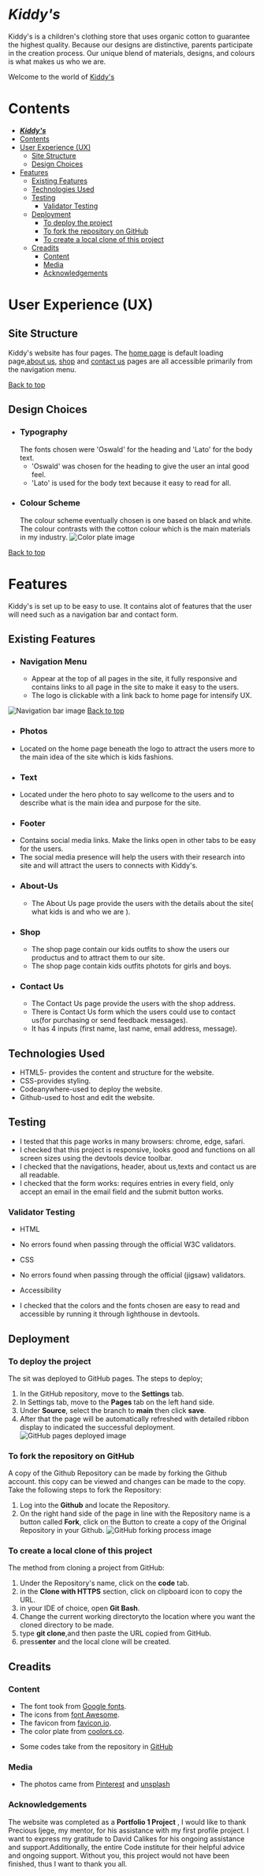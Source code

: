 # **_Kiddy's_**
Kiddy's is a children's clothing store that uses organic cotton to guarantee the highest quality. Because our designs are distinctive, parents participate in the creation process. Our unique blend of materials, designs, and colours is what makes us who we are.

Welcome to the world of <a href="https://menna-shamloul.github.io/Kiddys" target="_blank" rel="noopener">Kiddy's</a>

# Contents
- [**_Kiddy's_**](#kiddys)
- [Contents](#contents)
- [User Experience (UX)](#user-experience-ux)
  - [Site Structure](#site-structure)
  - [Design Choices](#design-choices)
- [Features](#features)
  - [Existing Features](#existing-features)
  - [Technologies Used](#technologies-used)
  - [Testing](#testing)
    - [Validator Testing](#validator-testing)
  - [Deployment](#deployment)
    - [To deploy the project](#to-deploy-the-project)
    - [To fork the repository on GitHub](#to-fork-the-repository-on-github)
    - [To create a local clone of this project](#to-create-a-local-clone-of-this-project)
  - [Creadits](#creadits)
    - [Content](#content)
    - [Media](#media)
    - [Acknowledgements](#acknowledgements)
# User Experience (UX)
## Site Structure
Kiddy's website has four pages. The [home page](index.html) is default loading page,[about us](aboutus.html), [shop](shop.html) and [contact us](Contactus.html) pages are all accessible primarily from the navigation menu.

[Back to top](<#contents>)
## Design Choices

 * ### Typography
      The fonts chosen were 'Oswald' for the heading and 'Lato' for the body text.
     * 'Oswald' was chosen for the heading to give the user an intal good feel.
      * 'Lato' is used for the body text because it easy to read for all.
 * ### Colour Scheme 
      The colour scheme eventually chosen is one based on black and white. The colour contrasts with the cotton colour which is the main materials in my industry.
   ![Color plate image](assets/readme_images/colourscheme.jpg)

[Back to top](<#contents>)
# Features
Kiddy's is set up to be easy to use. It contains alot of features that the user will need such as a navigation bar and contact form. 
## Existing Features
  * ### Navigation Menu
  
    * Appear at the top of all pages in the site, it fully responsive and contains links to all page in the site to make it easy to the users.
    * The logo is clickable with a link back to home page for intensify UX.
  
  ![Navigation bar image]()
  [Back to top](<#contents>)
  * ### Photos
  * Located on the home page beneath the logo to attract the users more to the main idea of the site which is kids fashions.
  * ### Text
  * Located under the hero photo to say wellcome to the users and to describe what is the main idea and purpose for the site.
  * ### Footer
  * Contains social media links. Make the links open in other tabs to be easy for the users.
  * The social media presence will help the users with their research into site and will attract the users to connects with Kiddy's.
* ### About-Us
  * The About Us page provide the users with the details about the site( what kids is and who we are ).
* ### Shop
  * The shop page contain our kids outfits to show the users our productus and to attract them to our site.
  * The shop page contain kids outfits photots for girls and boys.
* ### Contact Us
  * The Contact Us page provide the users with  the shop address.
  * There is Contact Us form which the users could use to contact us(for purchasing or send feedback messages).
  * It  has 4 inputs (first name, last name, email address, message).
## Technologies Used
 * HTML5- provides the content and structure for the website.
 * CSS-provides styling.
 * Codeanywhere-used to deploy the website.
 * Github-used to host and edit the website.
## Testing
 * I tested that this page works in many browsers: chrome, edge, safari.
 * I checked that this project is responsive, looks good and functions on all screen sizes using the devtools device toolbar.
 * I checked that the navigations, header, about us,texts and contact us are all readable.
 * I checked that the form works: requires entries in every field, only accept an email in the email field and the submit button works.
### Validator Testing

 * HTML
  * No errors found when passing through the official W3C validators.
  
 * CSS
  * No errors found when passing through the official (jigsaw) validators.
  
 * Accessibility
  * I checked that the colors and the fonts chosen are easy to read and accessible by running it through lighthouse in devtools.
   
## Deployment
### To deploy the project
The sit was deployed to GitHub pages. The steps to deploy;
 1. In the GitHub repository, move to the **Settings** tab.
 2. In Settings tab, move to the **Pages** tab on the left hand side.
 3. Under **Source**, select the branch to **main** then click **save**.
 4. After that the page will be automatically refreshed with detailed ribbon display to indicated the successful deployment.
![GitHub pages deployed image]()
###  To fork the repository on GitHub
A copy of the Github Repository can be made by forking the Github account. this copy can be viewed and changes can be made to the copy. Take the following steps to fork the Repository:

1. Log into the **Github** and locate the Repository.
2. On the right hand side of the page in line with the Repository name is a button called **Fork**, click on the Button to create a copy of the Original Repository in your Github.
![GitHub forking process image]()
### To create a local clone of this project
The method from cloning a project from GitHub:

1. Under the Repository's name, click on the **code** tab.
2. in the **Clone with HTTPS** section, click on clipboard icon to copy the URL.
3. in your IDE of choice, open **Git Bash**.
4. Change the current working directoryto the location where you want the cloned directory to be made.
5. type **git clone**,and then paste the URL copied from GitHub.
6. press**enter** and the local clone will be created.

## Creadits
### Content

* The font took from [Google fonts](https://fonts.google.com).
* The icons from [font Awesome](https://fontawesome.com/).
* The favicon from [favicon.io](https://favicon.io/).
* The color plate from [coolors.co](http://Coolors.co).
- Some codes take from the repository in [GitHub](https://github.com/Code-Institute-Solutions/love-running-v3/blob/main/7.2-styling-the-form/assets/css/style.css)


### Media

- The photos came from [Pinterest](https://www.pinterest.com) and [unsplash](https://unsplash.com)

### Acknowledgements
The website was completed as a **Portfolio 1 Project** , I would like to thank Precious Ijege, my mentor, for his assistance with my first profile project. I want to express my gratitude to David Calikes for his ongoing assistance and support.Additionally, the entire Code institute for their helpful advice and ongoing support. Without you, this project would not have been finished, thus I want to thank you all.
